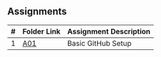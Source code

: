 ## Assignments

|  #  | Folder Link | Assignment Description |
| :-: | ----------- | ---------------------- |
|  1  | [A01](./A01/) | Basic GitHub Setup     |
